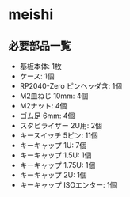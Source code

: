# meishi

## 必要部品一覧
* 基板本体: 1枚
* ケース: 1個
* RP2040-Zero ピンヘッダ含: 1個
* M2皿ねじ 10mm: 4個
* M2ナット: 4個
* ゴム足 6mm: 4個
* スタビライザー 2U用: 2個
* キースイッチ 5ピン: 11個
* キーキャップ 1U: 7個
* キーキャップ 1.5U: 1個
* キーキャップ 1.75U: 1個
* キーキャップ 2U: 1個
* キーキャップ ISOエンター: 1個

